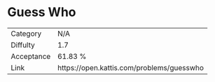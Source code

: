 # Guess Who

<table>
    <tr>
        <td>Category</td>
        <td>N/A</td>
    </tr>
    <tr>
        <td>Diffulty</td>
        <td>1.7</td>
    </tr>
    <tr>
        <td>Acceptance</td>
        <td>61.83 %</td>
    </tr>
    <tr>
        <td>Link</td>
        <td>https://open.kattis.com/problems/guesswho</td>
    </tr>
</table>